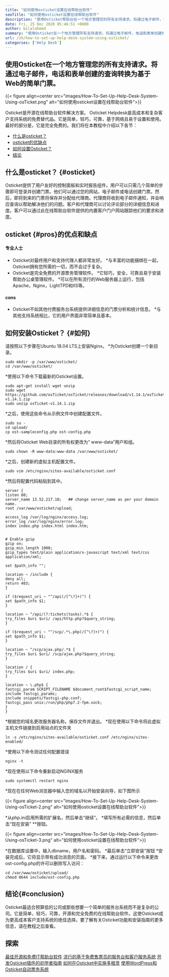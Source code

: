 ```yaml
---
title: "如何使用osticket设置在线帮助台软件" 
seoTitle: "如何使用osticket设置在线帮助台软件" 
description: "使用Osticket帮助台在一个地方管理您的所有支持请求。将通过电子邮件，电话和表格创建的查询转换为基于Web的门票。" 
date: Fri, 25 Dec 2020 05:46:51 +0000
author: bilalahmed
summary: "使用Osticket在一个地方管理所有支持请求。将通过电子邮件，电话和表单创建的查询转换为基于Web的简单门票。" 
url: /zh/how-to-set-up-help-desk-system-using-osticket/
categories: ['Help Desk']
---
```


## 使用Osticket在一个地方管理您的所有支持请求。将通过电子邮件，电话和表单创建的查询转换为基于Web的简单门票。

{{< figure align=center src="images/How-To-Set-Up-Help-Desk-System-Using-osTicket.png" alt="如何使用osticket设置在线帮助台软件">}}

Osticket是开源在线帮助台软件解决方案。 Osticket Helpdesk是高成本和复杂客户支持系统的免费替代品。它是简单，轻巧，可靠，基于网络且易于设置和使用。最好的部分是，它是完全免费的。我们将在本教程中介绍以下各节：
  * [什么是osticket？][1]
  * [osticket的优缺点][2]
  * [如何设置Osticket？][3]
  * [结论][4]

## 什么是osticket？ {#osticket}
Osticket提供了用户友好的控制面板和实时报告组件。用户可以只需几个简单的步骤即可登录并创建门票。他们可以通过您的网站，电子邮件或电话创建门票。然后，即将到来的门票将保存并分配给代理商。代理商将收到电子邮件通知，并会响应查询以帮助解决他们的问题。客户和代理商可以讨论评论部分的详细信息和进度。客户可以通过此在线帮助台软件提供的内置客户门户网站跟踪他们的要求和进度。

## osticket {#pros}的优点和缺点

#### 专业人士
  * Osticket对最终用户和支持代理人都非常友好。
  *与丰富的功能捆绑在一起，Osticket拥有您所需的一切，而不会过于复杂。
  * Osticket是完全免费的开源票务管理软件。
  *它轻巧，安全，可靠且易于安装帮助办公桌管理软件。
  *可以在所有流行的Web服务器上运行，包括Apache，Nginx，LightTPD和IIS等。

#### cons
  * Osticket不如其他付费服务台系统提供详细信息的门票分析和统计信息。
  *与其他支持系统相比，它的用户界面非常简单且基本。

## 如何安装Osticket？ {#如何}
请按照以下步骤在Ubuntu 18.04 LTS上安装Nginx。
  *为Osticket创建一个新目录。
```
sudo mkdir -p /var/www/osticket/
cd /var/www/osticket/
```
  *使用以下命令下载最新的Osticket设置。
```
sudo apt-get install wget unzip
sudo wget https://github.com/osTicket/osTicket/releases/download/v1.14.1/osTicket-v1.14.1.zip
sudo unzip osTicket-v1.14.1.zip
```
  *之后，使用这些命令从示例文件中创建配置文件。
```
sudo su -
cd upload/
cp ost-sampleconfig.php ost-config.php
```
  *然后将Osticket Web目录的所有权更改为“ www-data”用户和组。
```
sudo chown -R www-data:www-data /var/www/osticket/

```
  *之后，创建新的虚拟主机配置文件。
```
sudo vim /etc/nginx/sites-available/osticket.conf

```
  *然后将配置代码粘贴到其中。
```
server {
listen 80;
server_name 13.52.217.10;   ## change server_name as per your domain name.
root /var/www/osticket/upload;

access_log /var/log/nginx/access.log;
error_log /var/log/nginx/error.log;
index index.php index.html index.htm;


# Enable gzip
gzip on;
gzip_min_length 1000;
gzip_types text/plain application/x-javascript text/xml text/css application/xml;

set $path_info "";

location ~ /include {
deny all;
return 403;
}

if ($request_uri ~ "^/api(/[^\?]+)") {
set $path_info $1;
}

location ~ ^/api/(?:tickets|tasks).*$ {
try_files $uri $uri/ /api/http.php?$query_string;
}

if ($request_uri ~ "^/scp/.*\.php(/[^\?]+)") {
set $path_info $1;
}

location ~ ^/scp/ajax.php/.*$ {
try_files $uri $uri/ /scp/ajax.php?$query_string;
}

location / {
try_files $uri $uri/ index.php;
}

location ~ \.php$ {
fastcgi_param SCRIPT_FILENAME $document_root$fastcgi_script_name;
include fastcgi_params;
include snippets/fastcgi-php.conf;
fastcgi_pass unix:/run/php/php7.2-fpm.sock;
}
}
```
  *根据您的域名更改服务器名称。保存文件并退出。
  *现在使用以下命令将此虚拟主机文件链接到启用站点的文件夹
```
ln -s /etc/nginx/sites-available/osticket.conf /etc/nginx/sites-enabled/

```
  *使用以下命令测试任何配置错误
```
nginx -t
```
  *现在使用以下命令重新启动NGINX服务
```
sudo systemctl restart nginx

```
  *现在在任何Web浏览器中输入您的域名以开始安装向导，如下图所示

{{< figure align=center src="images/How-To-Set-Up-Help-Desk-System-Using-osTicket-2.png" alt="如何使用osticket设置在线帮助台软件">}}

  *从php.ini启用所需的扩展名，然后单击“继续”。
  *填写所有必需的信息，然后单击“现在安装” **按钮。

{{< figure align=center src="images/How-To-Set-Up-Help-Desk-System-Using-osTicket-3.png" alt="如何使用osticket设置在线帮助台软件">}}

  *在数据库设置中，输入dbname，用户名和密码。
  *最后单击“立即安装”按钮
  *安装完成后，它将显示带有成功消息的页面。
  *接下来，通过运行以下命令来更改ost-config.php的许可以删除写入访问：
```
cd /var/www/osticket/upload/
chmod 0644 include/ost-config.php
```

## 结论{#conclusion}
Osticket最适合预算低的公司或那些想要一个简单的服务台系统而不是复杂的公司。它是简单，轻巧，可靠，开源和完全免费的在线帮助台软件。这使Osticket成为更高成本客户支持系统的绝佳选择。要了解有关Osticket功能和安装指南的更多信息，请在教程之后查看。

## 探索
[最佳开源和免费IT帮助台软件][5]
[流行的基于免费售票员的服务台和客户服务系统][6]
[开发Osticket插件的初学者指南][7]
[如何在Osticket中实施多租赁][8]
[使用WordPress和Osticket自动票务系统][9]

  
[1]: #osticket
[2]: #pros
[3]: #how
[4]: #conclusion
[5]: https://products.containerize.com/helpdesk/
[6]: https://products.containerize.com/helpdesk/osticket
[7]: https://blog.containerize.com/helpdesk/how-to-develop-osticket-plugin-it-helpdesk-software/
[8]: https://blog.containerize.com/helpdesk/how-to-implement-multi-tenancy-in-osticket/
[9]: https://blog.containerize.com/blogging/automate-ticketing-system-using-wordpress-and-osticket/
